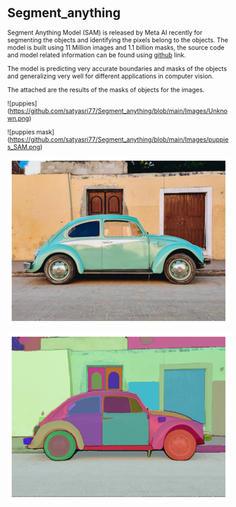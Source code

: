 # Segment_anything

Segment Anything Model (SAM) is released by Meta AI recently for segmenting the objects and identifying the pixels belong to the objects. The model is built using 11 Million images and 1.1 billion masks, the source code and model related information can be found using [github](https://github.com/facebookresearch/segment-anything) link.

The model is predicting very accurate boundaries and masks of the objects and generalizing very well for different applications in computer vision. 

The attached are the results of the masks of objects for the images.

![puppies] (https://github.com/satyasri77/Segment_anything/blob/main/Images/Unknown.png)

![puppies mask] (https://github.com/satyasri77/Segment_anything/blob/main/Images/puppies_SAM.png) 

![Car ](https://github.com/satyasri77/Segment_anything/blob/main/Images/Car.png)

![Car mask](https://github.com/satyasri77/Segment_anything/blob/main/Images/SAM_car.png)
